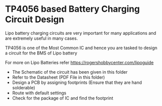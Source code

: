 # TP4056 based Battery Charging Circuit Design 

Lipo battery charging circuits are very important for many applications and are extremely useful in many cases. 

TP4056 is one of the Most Common IC and hence you are tasked to design a circuit for the BMS of Lipo battery

For more on Lipo Batteries refer https://rogershobbycenter.com/lipoguide  <br>
- The Schematic of the circuit has been given in this folder
- Refer to the Datasheet (PDF File in this folder)
- Design a PCB by assigning footprints (Ensure that they are hand solderable)
- Route with default settings 
- Check for the package of IC and find the footprint

